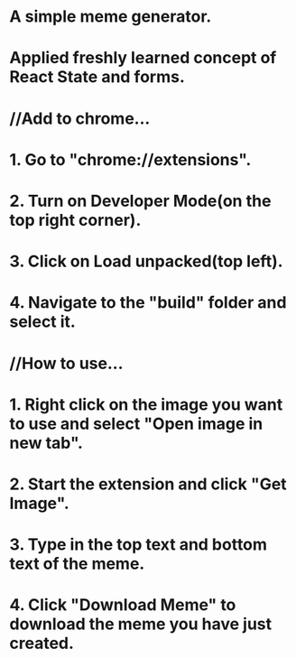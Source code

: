 # A simple meme generator.

# Applied freshly learned concept of React State and forms.

# //Add to chrome...
#   1. Go to "chrome://extensions".
#   2. Turn on Developer Mode(on the top right corner).
#   3. Click on Load unpacked(top left).
#   4. Navigate to the "build" folder and select it.

# //How to use...
#   1. Right click on the image you want to use and select "Open image in new tab".
#   2. Start the extension and click "Get Image".
#   3. Type in the top text and bottom text of the meme.
#   4. Click "Download Meme" to download the meme you have just created.
